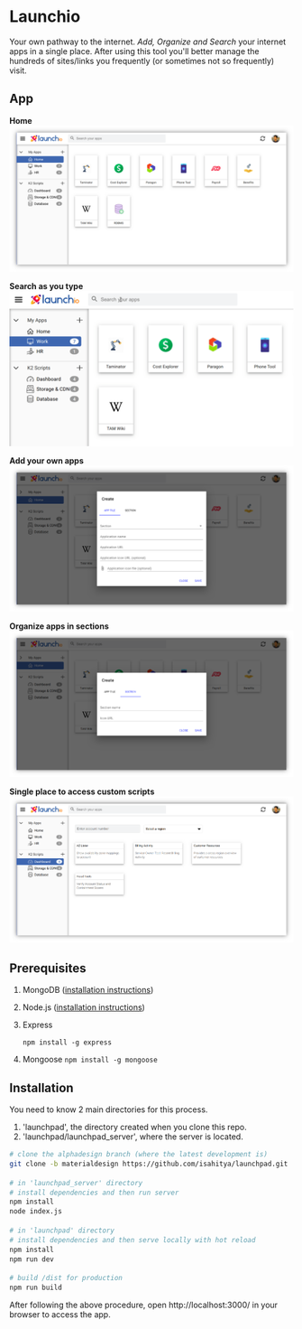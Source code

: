 # Launchio

Your own pathway to the internet.
_Add, Organize and Search_ your internet apps in a single place.
After using this tool you'll better manage the hundreds of sites/links you frequently (or sometimes not so frequently) visit.

## App

**Home**
![App applications at a glance](https://github.com/isahitya/launchpad/blob/materialdesign/launchpad_images/home_shadow.png?raw=true)

**Search as you type**
![enter image description here](https://github.com/isahitya/launchpad/blob/materialdesign/launchpad_images/search.gif?raw=true)

**Add your own apps**
![enter image description here](https://github.com/isahitya/launchpad/blob/materialdesign/launchpad_images/create_app_shadow.png?raw=true)

**Organize apps in sections**
![enter image description here](https://github.com/isahitya/launchpad/blob/materialdesign/launchpad_images/create_section_shadow.png?raw=true)

**Single place to access custom scripts**
![enter image description here](https://github.com/isahitya/launchpad/blob/materialdesign/launchpad_images/k2Script_shadow.png?raw=true)

## Prerequisites

1.  MongoDB ([installation instructions](https://docs.mongodb.com/manual/administration/install-community/))
2.  Node.js ([installation instructions](https://docs.npmjs.com/downloading-and-installing-node-js-and-npm))
3.  Express

        npm install -g express

4.  Mongoose
    `npm install -g mongoose`

## Installation

You need to know 2 main directories for this process.

1. 'launchpad', the directory created when you clone this repo.
2. 'launchpad/launchpad_server', where the server is located.

```bash
# clone the alphadesign branch (where the latest development is)
git clone -b materialdesign https://github.com/isahitya/launchpad.git

# in 'launchpad_server' directory
# install dependencies and then run server
npm install
node index.js

# in 'launchpad' directory
# install dependencies and then serve locally with hot reload
npm install
npm run dev

# build /dist for production
npm run build

```

After following the above procedure, open http://localhost:3000/ in your browser to access the app.
